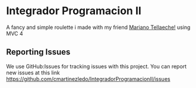 Integrador Programacion II
=====================

A fancy and simple roulette i made with my friend [Mariano Tellaeche!](https://github.com/marianotella) using MVC 4

Reporting Issues
----------------

We use GitHub:Issues for tracking issues with this project. You can report new issues at this link https://github.com/cmartinezledo/IntegradorProgramacionII/issues